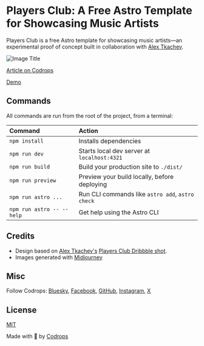 # Players Club: A Free Astro Template for Showcasing Music Artists

Players Club is a free Astro template for showcasing music artists—an experimental proof of concept built in collaboration with [Alex Tkachev](https://alextkachev.com/).

![Image Title](https://tympanus.net/codrops/wp-content/uploads/2025/02/PlayersClub_Template_featured.png)

[Article on Codrops](https://tympanus.net/codrops/?p=86632)

[Demo](https://playersclub88.netlify.app/)

## Commands

All commands are run from the root of the project, from a terminal:

| Command                   | Action                                           |
| :------------------------ | :----------------------------------------------- |
| `npm install`             | Installs dependencies                            |
| `npm run dev`             | Starts local dev server at `localhost:4321`      |
| `npm run build`           | Build your production site to `./dist/`          |
| `npm run preview`         | Preview your build locally, before deploying     |
| `npm run astro ...`       | Run CLI commands like `astro add`, `astro check` |
| `npm run astro -- --help` | Get help using the Astro CLI                     |

## Credits

- Design based on [Alex Tkachev's](https://alextkachev.com/) [Players Club Dribbble shot](https://dribbble.com/shots/25156320-Players-Club-UI-Animation).
- Images generated with [Midjourney](https://midjourney.com)

## Misc

Follow Codrops: [Bluesky](https://bsky.app/profile/codrops.bsky.social), [Facebook](http://www.facebook.com/codrops), [GitHub](https://github.com/codrops), [Instagram](https://www.instagram.com/codropsss/), [X](http://www.x.com/codrops)

## License

[MIT](LICENSE)

Made with :blue_heart: by [Codrops](http://www.codrops.com)
